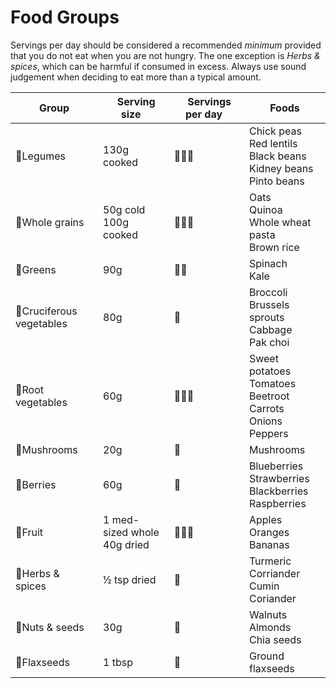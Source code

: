 # Food Groups

Servings per day should be considered a recommended _minimum_ provided that you do not eat when you are not hungry. The one exception is _Herbs & spices_, which can be harmful if consumed in excess. Always use sound judgement when deciding to eat more than a typical amount.

| Group | &nbsp;&nbsp;Serving size&nbsp;&nbsp; | &nbsp;&nbsp;Servings per day&nbsp;&nbsp; | Foods |
| --- | --- | --- | --- |
| &#129364;Legumes | 130g cooked | &#129364;&#129364;&#129364; | Chick peas<br />Red lentils<br />Black beans<br />Kidney beans<br />Pinto beans |
| &#127838;Whole grains | 50g cold<br />100g cooked | &#127838;&#127838;&#127838;| Oats<br />Quinoa<br />Whole wheat pasta<br />Brown rice |
| &#129388;Greens | 90g | &#129388;&#129388; | Spinach<br />Kale |
| &#129382;Cruciferous vegetables | 80g | &#129382;| Broccoli<br />Brussels sprouts<br />Cabbage<br />Pak choi |
| &#129365;Root vegetables | 60g | &#129365;&#129365;&#129365; | Sweet potatoes<br />Tomatoes<br />Beetroot<br />Carrots<br />Onions<br />Peppers |
| &#127812;Mushrooms | 20g | &#127812; | Mushrooms |
| &#127827;Berries | 60g | &#127827; | Blueberries<br />Strawberries<br />Blackberries<br />Raspberries |
| &#127818;Fruit | 1 med-sized whole<br />40g dried | &#127818;&#127818;&#127818; | Apples<br />Oranges<br />Bananas |
| &#127807;Herbs & spices | &#189; tsp dried | &#127807; | Turmeric<br />Corriander<br />Cumin<br />Coriander |
| &#129372;Nuts & seeds | 30g | &#129372; | Walnuts<br />Almonds<br />Chia seeds |
| &#127810;Flaxseeds | 1 tbsp | &#127810; | Ground flaxseeds |
